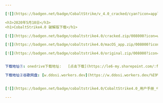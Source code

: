 ```yaml
---

[![](https://badgen.net/badge/CobaltStrike/v_4.0_cracked/cyan?icon=apple "雨苁网盘-问题反馈-QQ569743")](https://w.ddosi.workers.dev/)

<h3>2020年5月10日</h3>
<h1>CobaltStrike4.0 破解版下载</h1>

[![](https://badgen.net/badge/cobaltstrike4.0/cracked.zip/008000?icon=windows "雨苁网盘-问题反馈-QQ569743")](https://w.ddosi.workers.dev/)

[![](https://badgen.net/badge/cobaltstrike4.0/macOS_app.zip/008000?icon=windows "雨苁网盘-问题反馈-QQ569743")](https://w.ddosi.workers.dev/)

[![](https://badgen.net/badge/cobaltstrike4.0/original.zip/008000?icon=windows "雨苁网盘-问题反馈-QQ569743")](https://w.ddosi.workers.dev/)


下载地址①: onedrive下载地址:   [点击下载](https://le6-my.sharepoint.com/:f:/g/personal/s1cniixn7_sysu_edu_pl/Eh1TKC--_T1FhxN8kfCR5BoB6hkdQo13pM4Gf4VksDmPFQ?e=cn8wmB)

下载地址②谷歌网盘: [w.ddosi.workers.dev](https://w.ddosi.workers.dev/%E9%9B%A8%E8%8B%81%E7%BD%91%E7%AB%99%E5%88%86%E4%BA%AB/burp/burp_suite_pro_v_2020.2/)  

  
[![](https://badgen.net/badge/cobaltstrike4.0/CobaltStrike4.0_用户手册_中文翻译.pdf/008000?icon=windows "雨苁网盘-问题反馈-QQ569743")](https://w.ddosi.workers.dev/%E9%9B%A8%E8%8B%81%E7%BD%91%E7%AB%99%E5%88%86%E4%BA%AB/CobaltStrike4.0/CobaltStrike4.0%E7%94%A8%E6%88%B7%E6%89%8B%E5%86%8C_%E4%B8%AD%E6%96%87%E7%BF%BB%E8%AF%91.pdf)

---
```

